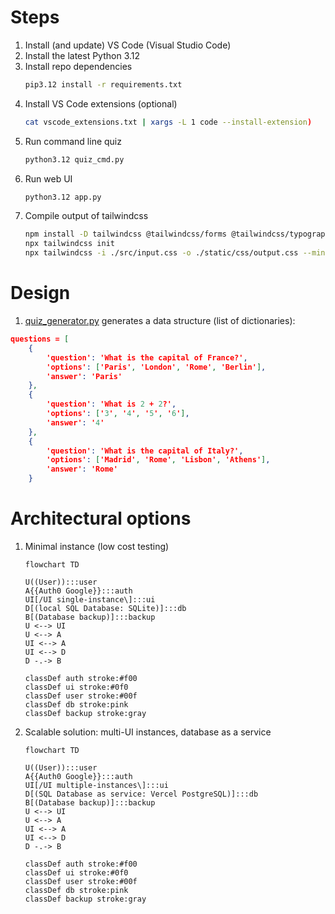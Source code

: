# Steps

1. Install (and update) VS Code (Visual Studio Code)
1. Install the latest Python 3.12
1. Install repo dependencies
   ```bash
   pip3.12 install -r requirements.txt
   ```
1. Install VS Code extensions (optional)
   ```bash
   cat vscode_extensions.txt | xargs -L 1 code --install-extension)
   ```
1. Run command line quiz
   ```bash
   python3.12 quiz_cmd.py
   ```
1. Run web UI
   ```bash
   python3.12 app.py
   ```
1. Compile output of tailwindcss
   ```bash
   npm install -D tailwindcss @tailwindcss/forms @tailwindcss/typography postcss autoprefixer prettier prettier-plugin-organize-attributes prettier-plugin-organize-imports prettier-plugin-tailwindcs
   npx tailwindcss init
   npx tailwindcss -i ./src/input.css -o ./static/css/output.css --minify
   ```

# Design

1. [quiz_generator.py](quiz_generator.py) generates a data structure (list of dictionaries):

```JSON
questions = [
    {
        'question': 'What is the capital of France?',
        'options': ['Paris', 'London', 'Rome', 'Berlin'],
        'answer': 'Paris'
    },
    {
        'question': 'What is 2 + 2?',
        'options': ['3', '4', '5', '6'],
        'answer': '4'
    },
    {
        'question': 'What is the capital of Italy?',
        'options': ['Madrid', 'Rome', 'Lisbon', 'Athens'],
        'answer': 'Rome'
    }
```

# Architectural options

1. Minimal instance (low cost testing)

   ```mermaid
   flowchart TD

   U((User)):::user
   A{{Auth0 Google}}:::auth
   UI[/UI single-instance\]:::ui
   D[(local SQL Database: SQLite)]:::db
   B[(Database backup)]:::backup
   U <--> UI
   U <--> A
   UI <--> A
   UI <--> D
   D -.-> B

   classDef auth stroke:#f00
   classDef ui stroke:#0f0
   classDef user stroke:#00f
   classDef db stroke:pink
   classDef backup stroke:gray
   ```

1. Scalable solution: multi-UI instances, database as a service

   ```mermaid
   flowchart TD

   U((User)):::user
   A{{Auth0 Google}}:::auth
   UI[/UI multiple-instances\]:::ui
   D[(SQL Database as service: Vercel PostgreSQL)]:::db
   B[(Database backup)]:::backup
   U <--> UI
   U <--> A
   UI <--> A
   UI <--> D
   D -.-> B

   classDef auth stroke:#f00
   classDef ui stroke:#0f0
   classDef user stroke:#00f
   classDef db stroke:pink
   classDef backup stroke:gray
   ```
